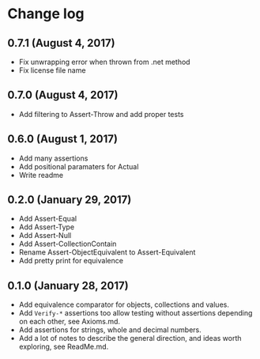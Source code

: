 # Change log

## 0.7.1 (August 4, 2017)

- Fix unwrapping error when thrown from .net method
- Fix license file name

## 0.7.0 (August 4, 2017)

- Add filtering to Assert-Throw and add proper tests

## 0.6.0 (August 1, 2017) 

- Add many assertions
- Add positional paramaters for Actual
- Write readme

## 0.2.0 (January 29, 2017)

- Add Assert-Equal
- Add Assert-Type
- Add Assert-Null
- Add Assert-CollectionContain
- Rename Assert-ObjectEquivalent to Assert-Equivalent
- Add pretty print for equivalence

## 0.1.0 (January 28, 2017)

- Add equivalence comparator for objects, collections and values.
- Add `Verify-*` assertions too allow testing without assertions depending on each other, see Axioms.md.
- Add assertions for strings, whole and decimal numbers.
- Add a lot of notes to describe the general direction, and ideas worth exploring, see ReadMe.md.


